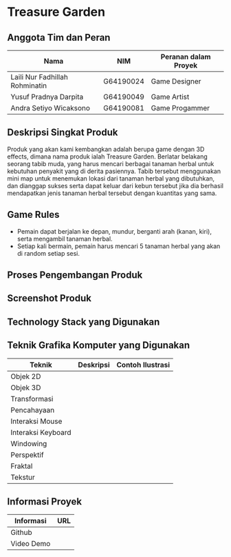 # Treasure Garden

## Anggota Tim dan Peran
| Nama | NIM | Peranan dalam Proyek |
|------|-----|----------------------|
| Laili Nur Fadhillah Rohminatin | G64190024 | Game Designer |
| Yusuf Pradnya Darpita | G64190049 | Game Artist |
| Andra Setiyo Wicaksono | G64190081 | Game Progammer |

## Deskripsi Singkat Produk
Produk yang akan kami kembangkan adalah berupa game dengan 3D effects, dimana nama produk ialah Treasure Garden. Berlatar belakang seorang tabib muda, yang harus mencari berbagai tanaman herbal untuk kebutuhan penyakit yang di derita pasiennya. Tabib tersebut menggunakan mini map untuk menemukan lokasi dari tanaman herbal yang dibutuhkan, dan dianggap sukses serta dapat keluar dari kebun tersebut jika dia berhasil mendapatkan jenis tanaman herbal tersebut dengan kuantitas yang sama.

## Game Rules
- Pemain dapat berjalan ke depan, mundur, berganti arah (kanan, kiri), serta mengambil tanaman herbal.
- Setiap kali bermain, pemain harus mencari 5 tanaman herbal yang akan di random setiap sesi.

## Proses Pengembangan Produk

## Screenshot Produk

## Technology Stack yang Digunakan

## Teknik Grafika Komputer yang Digunakan
| Teknik | Deskripsi | Contoh Ilustrasi |
|--------|-----------|------------------|
| Objek 2D |  |  |
| Objek 3D |  |  |
| Transformasi |  |  |
| Pencahayaan |  |  |
| Interaksi Mouse |  |  |
| Interaksi Keyboard |  |  |
| Windowing |  |  |
| Perspektif |  |  |
| Fraktal |  |  |
| Tekstur |  |  |

## Informasi Proyek
| Informasi | URL |
|-----------|-----|
| Github |  |
| Video Demo |  |
